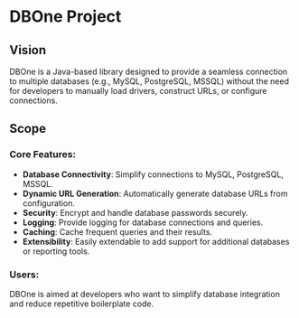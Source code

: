 # DBOne Project

## Vision

DBOne is a Java-based library designed to provide a seamless connection to multiple databases (e.g., MySQL, PostgreSQL, MSSQL) without the need for developers to manually load drivers, construct URLs, or configure connections.

## Scope

### Core Features:
- **Database Connectivity**: Simplify connections to MySQL, PostgreSQL, MSSQL.
- **Dynamic URL Generation**: Automatically generate database URLs from configuration.
- **Security**: Encrypt and handle database passwords securely.
- **Logging**: Provide logging for database connections and queries.
- **Caching**: Cache frequent queries and their results.
- **Extensibility**: Easily extendable to add support for additional databases or reporting tools.

### Users:
DBOne is aimed at developers who want to simplify database integration and reduce repetitive boilerplate code.
